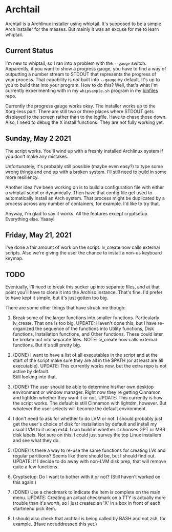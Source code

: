 # Archtail

Archtail is a Archlinux installer using whiptail.  It's supposed to be a simple Arch
installer for the masses.  But mainly it was an excuse for me to learn whiptail.

## Current Status

I'm new to whiptail, so I ran into a problem with the `--gauge` switch.  Apparently, if you
want to show a progress gauge, you have to find a way of outputting a number stream to STDOUT
that represents the progress of your process.  That capability is *not* built into `--gauge`
by default.  It's up to you to build that into your program.  How to do this?  Well, that's
what I'm currently experimenting with in my `whipsample.sh` program in
my [binfiles](https://github.com/deepbsd/binfiles) repo.

Currently the progress gauge works okay.  The installer works up to the Xorg-less part.
There are still two or three places where STDOUT gets displayed to the screen rather than to
the logfile.  Have to chase those down.  Also, I need to debug the X install functions.  They
are not fully working yet.

## Sunday, May 2 2021

The script works.  You'll wind up with a freshly installed Archlinux system if you don't
make any mistakes.

Unfortunately, it's probably still possible (maybe even easy?) to type some wrong things
and end up with a broken system.  I'll still need to build in some more resiliency.

Another idea I've been working on is to build a configuration file with either a
whiptail script or dynamically.  Then have that config file get used to automatically
install an Arch system.  That process might be duplicated by a process across any number
of containers, for example.  I'd like to try that.

Anyway, I'm glad to say it works.  All the features except cryptsetup.  Everything else.
Yaaay!

## Friday, May 21, 2021

I've done a fair amount of work on the script.  lv\_create now calls external scripts.  Also
we're giving the user the chance to install a non-us keyboard keymap.  

## TODO

Eventually, I'll need to break this sucker up into separate files, and at that
point you'll have to clone it into the Archiso instance.  That's fine.  I'd prefer
to have kept it simple, but it's just gotten too big.

There are some other things that have struck me though:

1. Break some of the larger functions into smaller functions.  Particularly
   lv\_create.  That one is too big.  UPDATE: Haven't done this, but I have re-
   organized the sequence of the functions into Utility functions, Disk functions,
   Installation functions, and Other functions.  These could later be broken out 
   into separate files. NOTE: lv\_create now calls external functions.  But it's still
   pretty big.

2. (DONE) I want to have a list of all executables in the script and at the start of the
   script make sure they are all in the $PATH (or at least are all executable).
   UPDATE: This currently works now, but the extra repo is not active by default.  
   Still looking into that.

3. (DONE) The user should be able to determine his/her own desktop environment or window
   manager.  Right now they're getting Cinnamon and lightdm whether they want it or
   not.  UPDATE:  This currently is how the script works.  The default is still Cinnamon
   with lightdm, however.  But whatever the user selects will become the default environment.

4. I don't need to ask for whether to do LVM or not.  I should probably just get
   the user's choice of disk for installation by default and install my usual LVM
   to it using ext4.  I can build in whether it chooses GPT or MBR disk labels.
   Not sure on this.  I could just survey the top Linux installers and see what
   they do. 

5. (DONE) Is there a way to re-use the same functions for creating LVs and regular
   partitions?  Seems like there should be, but I should find out.
   UPDATE:  If I decide to do away with non-LVM disk prep, that will remove
   quite a few functions.

6. Cryptsetup:  Do I want to bother with it or not?  (Still haven't worked on this again.)

7. (DONE) Use a checkmark to indicate the item is complete on the main menu.
   UPDATE: Creating an actual checkmark on a TTY is actually more trouble than it's worth,
   so I just created an 'X' in a box in front of each startmenu pick item.

8. I should also check that archtail is being called by BASH and not zsh, for
   example.  (Have not addressed this yet.)
 

